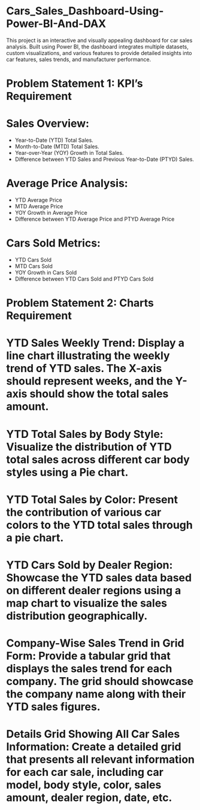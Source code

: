 # Cars_Sales_Dashboard-Using-Power-BI-And-DAX
This project is an interactive and visually appealing dashboard for car sales analysis. Built using Power BI, the dashboard integrates multiple datasets, custom visualizations, and various features to provide detailed insights into car features, sales trends, and manufacturer performance.

# Problem Statement 1: KPI’s Requirement
# Sales Overview:
* Year-to-Date (YTD) Total Sales.
* Month-to-Date (MTD) Total Sales.
* Year-over-Year (YOY) Growth in Total Sales.
* Difference between YTD Sales and Previous Year-to-Date (PTYD) Sales.

# Average Price Analysis:
* YTD Average Price
* MTD Average Price
* YOY Growth in Average Price
* Difference between YTD Average Price and PTYD Average Price

# Cars Sold Metrics:
* YTD Cars Sold
* MTD Cars Sold
* YOY Growth in Cars Sold
* Difference between YTD Cars Sold and PTYD Cars Sold

# Problem Statement 2: Charts Requirement
# YTD Sales Weekly Trend: Display a line chart illustrating the weekly trend of YTD sales. The X-axis should represent weeks, and the Y-axis should show the total sales amount.
# YTD Total Sales by Body Style: Visualize the distribution of YTD total sales across different car body styles using a Pie chart.
# YTD Total Sales by Color: Present the contribution of various car colors to the YTD total sales through a pie chart.
# YTD Cars Sold by Dealer Region: Showcase the YTD sales data based on different dealer regions using a map chart to visualize the sales distribution geographically.
# Company-Wise Sales Trend in Grid Form: Provide a tabular grid that displays the sales trend for each company. The grid should showcase the company name along with their YTD sales figures.
# Details Grid Showing All Car Sales Information: Create a detailed grid that presents all relevant information for each car sale, including car model, body style, color, sales amount, dealer region, date, etc.

